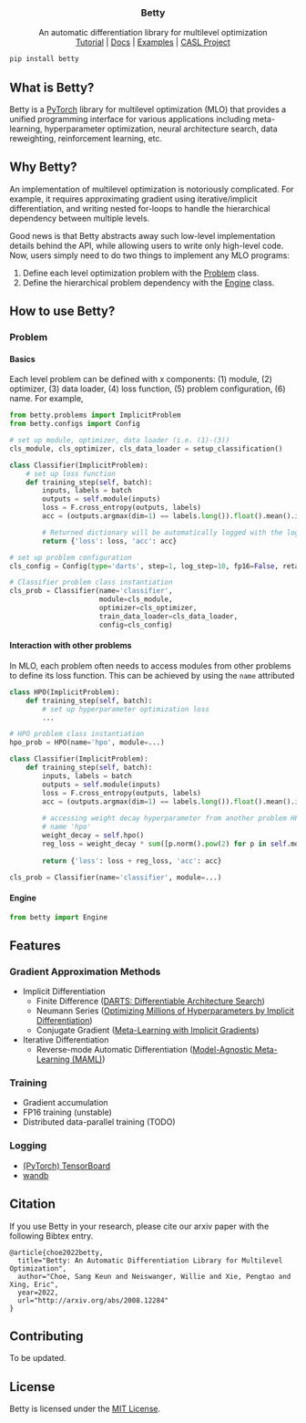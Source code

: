 <h3 align="center">
  Betty
</h3>
<p align="center">
  An automatic differentiation library for multilevel optimization<br>
  <a href="https://www.google.com/">Tutorial</a> |
  <a href="https://www.google.com/">Docs</a> |
  <a href="https://www.google.com/">Examples</a> |
  <a href="https://www.google.com/">CASL Project</a>
</p>

```bash
pip install betty
```

## What is Betty?
Betty is a [PyTorch](https://pytorch.org) library for multilevel optimization (MLO) that provides
a unified programming interface for various applications including meta-learning, hyperparameter
optimization, neural architecture search, data reweighting, reinforcement learning, etc.

## Why Betty?
An implementation of multilevel optimization is notoriously complicated. For example, it
requires approximating gradient using iterative/implicit differentiation, and writing nested
for-loops to handle the hierarchical dependency between multiple levels.

Good news is that Betty abstracts away such low-level implementation details behind the API, while
allowing users to write only high-level code. Now, users simply need to do two things to implement
any MLO programs:
1. Define each level optimization problem with the [Problem](#problem) class. 
2. Define the hierarchical problem dependency with the [Engine](#engine) class.

## How to use Betty?
### Problem
#### Basics
Each level problem can be defined with x components: (1) module, (2) optimizer, (3) data loader,
(4) loss function, (5) problem configuration, (6) name. For example, 
```python
from betty.problems import ImplicitProblem
from betty.configs import Config

# set up module, optimizer, data loader (i.e. (1)-(3))
cls_module, cls_optimizer, cls_data_loader = setup_classification()

class Classifier(ImplicitProblem):
    # set up loss function
    def training_step(self, batch):
        inputs, labels = batch
        outputs = self.module(inputs)
        loss = F.cross_entropy(outputs, labels)
        acc = (outputs.argmax(dim=1) == labels.long()).float().mean().item() * 100

        # Returned dictionary will be automatically logged with the logging tool (e.g. tensorboard)
        return {'loss': loss, 'acc': acc}

# set up problem configuration
cls_config = Config(type='darts', step=1, log_step=10, fp16=False, retain_graph=True)

# Classifier problem class instantiation
cls_prob = Classifier(name='classifier',
                      module=cls_module,
                      optimizer=cls_optimizer,
                      train_data_loader=cls_data_loader,
                      config=cls_config)
```

#### Interaction with other problems
In MLO, each problem often needs to access modules from other problems to define its loss function.
This can be achieved by using the `name` attributed

```python
class HPO(ImplicitProblem):
    def training_step(self, batch):
        # set up hyperparameter optimization loss
        ...

# HPO problem class instantiation
hpo_prob = HPO(name='hpo', module=...)

class Classifier(ImplicitProblem):
    def training_step(self, batch):
        inputs, labels = batch
        outputs = self.module(inputs)
        loss = F.cross_entropy(outputs, labels)
        acc = (outputs.argmax(dim=1) == labels.long()).float().mean().item() * 100
        
        # accessing weight decay hyperparameter from another problem HPO can be achieved by its
        # name 'hpo'
        weight_decay = self.hpo()
        reg_loss = weight_decay * sum([p.norm().pow(2) for p in self.module.parameters()])
        
        return {'loss': loss + reg_loss, 'acc': acc}

cls_prob = Classifier(name='classifier', module=...)
```
#### Engine
```python
from betty import Engine
```

## Features
### Gradient Approximation Methods
- Implicit Differentiation
  - Finite Difference ([DARTS: Differentiable Architecture Search](https://arxiv.org/abs/1806.09055))
  - Neumann Series ([Optimizing Millions of Hyperparameters by Implicit Differentiation](http://proceedings.mlr.press/v108/lorraine20a/lorraine20a.pdf))
  - Conjugate Gradient ([Meta-Learning with Implicit Gradients](https://proceedings.neurips.cc/paper/2019/file/072b030ba126b2f4b2374f342be9ed44-Paper.pdf))
- Iterative Differentiation
  - Reverse-mode Automatic Differentiation ([Model-Agnostic Meta-Learning (MAML)](https://arxiv.org/abs/1703.03400))


### Training
- Gradient accumulation
- FP16 training (unstable)
- Distributed data-parallel training (TODO)

### Logging
- [(PyTorch) TensorBoard](https://pytorch.org/docs/stable/tensorboard.html)
- [wandb](https://github.com/wandb/client)

## Citation
If you use Betty in your research, please cite our arxiv paper with the following Bibtex entry.
```
@article{choe2022betty,
  title="Betty: An Automatic Differentiation Library for Multilevel Optimization",
  author="Choe, Sang Keun and Neiswanger, Willie and Xie, Pengtao and Xing, Eric",
  year=2022,
  url="http://arxiv.org/abs/2008.12284"
}
```

## Contributing
To be updated.

## License
Betty is licensed under the [MIT License](LICENSE).
